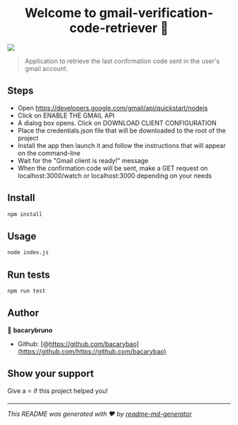 <h1 align="center">Welcome to gmail-verification-code-retriever 👋</h1>
<p>
  <img src="https://img.shields.io/badge/version-1.0.0-blue.svg?cacheSeconds=2592000" />
</p>

> Application to retrieve the last confirmation code sent in the user&#39;s gmail account.

## Steps
- Open https://developers.google.com/gmail/api/quickstart/nodejs
- Click on ENABLE THE GMAIL API
- A dialog box opens. Click on DOWNLOAD CLIENT CONFIGURATION
- Place the credentials.json file that will be downloaded to the root of the project
- Install the app then launch it and follow the instructions that will appear on the command-line
- Wait for the "Gmail client is ready!" message
- When the confirmation code will be sent, make a GET request on localhost:3000/watch or localhost:3000 depending on your needs

## Install

```sh
npm install
```

## Usage

```sh
node index.js
```

## Run tests

```sh
npm run test
```

## Author

👤 **bacarybruno**

* Github: [@https://github.com/bacarybao](https://github.com/https://github.com/bacarybao)

## Show your support

Give a ⭐️ if this project helped you!

***
_This README was generated with ❤️ by [readme-md-generator](https://github.com/kefranabg/readme-md-generator)_